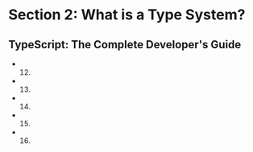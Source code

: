# Section 2: What is a Type System?

## TypeScript: The Complete Developer's Guide

- 12.
- 13.
- 14.
- 15.
- 16.
